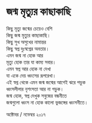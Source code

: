 # জন্ম মৃত্যুর কাছাকাছি

কিছু মৃত্যু জন্মের চেয়েও বেশি  
কিছু জন্ম মৃত্যুর কাছাকাছি।  
কিছু সুখ অসুখের নামান্তর  
কিছু স্বপ্ন দুঃস্বপ্নের অবতার।  
এমন জন্ম না হোক আর  
মৃত্যু হোক তার যা কাম্য সবার।  
এমন স্বপ্ন আর হোক না দেখা  
যা একে দেয় ধ্বংসের রূপরেখা।  
এই স্বপ্ন থেকে এমন জন্ম জন্মের আগেই ঝরে পড়ুক  
ধ্বংসলীলার নৃশংসতা আর না গড়ুক।  
জন্ম হোক, স্বপ্ন দেখুক সবুজের বন্ধনীতে  
জন্মগুলো ধ্বংস না হোক কালো ভুজঙ্গের ধ্বংসনীতে।

  
অক্টোবর / নভেম্বর ২০১৭

